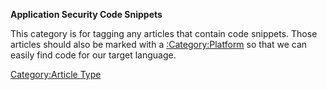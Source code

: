 **Application Security Code Snippets**

This category is for tagging any articles that contain code snippets.
Those articles should also be marked with a
[:Category:Platform](:Category:Platform "wikilink") so that we can
easily find code for our target language.

[Category:Article Type](Category:Article_Type "wikilink")
